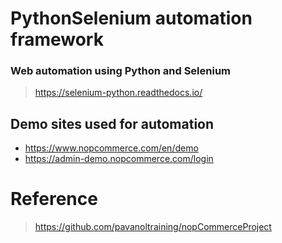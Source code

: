 # PythonSelenium automation framework
### Web automation using Python and Selenium
> https://selenium-python.readthedocs.io/

## Demo sites used for automation
* https://www.nopcommerce.com/en/demo
* https://admin-demo.nopcommerce.com/login

# Reference
> https://github.com/pavanoltraining/nopCommerceProject

